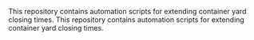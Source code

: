 This repository contains automation scripts for extending container yard closing times.
This repository contains automation scripts for extending container yard closing times.
